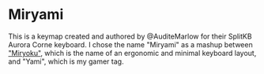 # Miryami

This is a keymap created and authored by @AuditeMarlow for their SplitKB Aurora
Corne keyboard. I chose the name "Miryami" as a mashup between
["Miryoku"][miryoku], which is the name of an ergonomic and minimal keyboard
layout, and "Yami", which is my gamer tag.

[miryoku]: https://github.com/manna-harbour/miryoku
